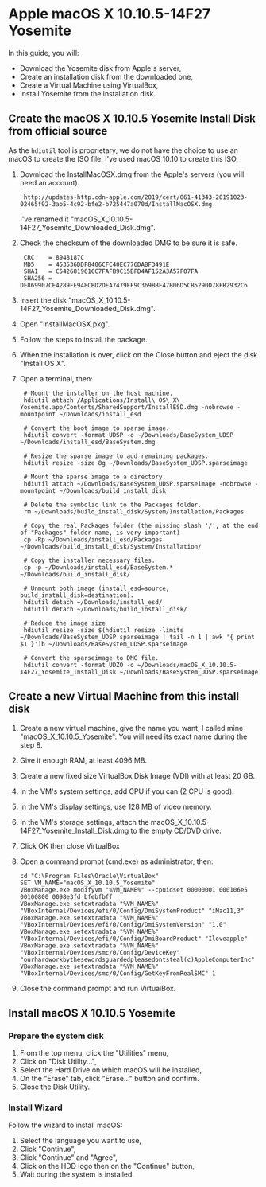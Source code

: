 # Apple macOS X 10.10.5-14F27 Yosemite

In this guide, you will:

-   Download the Yosemite disk from Apple's server,
-   Create an installation disk from the downloaded one,
-   Create a Virtual Machine using VirtualBox,
-   Install Yosemite from the installation disk.

## Create the macOS X 10.10.5 Yosemite Install Disk from official source

As the `hdiutil` tool is proprietary, we do not have the choice to use an macOS to create the ISO file. I've used macOS 10.10 to create this ISO.

1. Download the InstallMacOSX.dmg from the Apple's servers (you will need an account).

        http://updates-http.cdn-apple.com/2019/cert/061-41343-20191023-02465f92-3ab5-4c92-bfe2-b725447a070d/InstallMacOSX.dmg

    I've renamed it "macOS_X_10.10.5-14F27_Yosemite_Downloaded_Disk.dmg".

2. Check the checksum of the downloaded DMG to be sure it is safe.

        CRC    = 8948187C
        MD5    = 453536DDF8406CFC40EC776DABF3491E
        SHA1   = C542681961CC7FAFB9C15BFD4AF152A3A57F07FA
        SHA256 = DE869907CE4289FE948CBD2DEA7479FF9C369BBF47B06D5CB5290D78FB2932C6

3. Insert the disk "macOS_X_10.10.5-14F27_Yosemite_Downloaded_Disk.dmg".
   
4. Open "InstallMacOSX.pkg".

5. Follow the steps to install the package.

6. When the installation is over, click on the Close button and eject the disk "Install OS X".

7. Open a terminal, then: 

        # Mount the installer on the host machine.
        hdiutil attach /Applications/Install\ OS\ X\ Yosemite.app/Contents/SharedSupport/InstallESD.dmg -nobrowse -mountpoint ~/Downloads/install_esd
        
        # Convert the boot image to sparse image.
        hdiutil convert -format UDSP -o ~/Downloads/BaseSystem_UDSP ~/Downloads/install_esd/BaseSystem.dmg
        
        # Resize the sparse image to add remaining packages.
        hdiutil resize -size 8g ~/Downloads/BaseSystem_UDSP.sparseimage
        
        # Mount the sparse image to a directory.
        hdiutil attach ~/Downloads/BaseSystem_UDSP.sparseimage -nobrowse -mountpoint ~/Downloads/build_install_disk
        
        # Delete the symbolic link to the Packages folder.
        rm ~/Downloads/build_install_disk/System/Installation/Packages
        
        # Copy the real Packages folder (the missing slash '/', at the end of "Packages" folder name, is very important)
        cp -Rp ~/Downloads/install_esd/Packages ~/Downloads/build_install_disk/System/Installation/
        
        # Copy the installer necessary files.
        cp -p ~/Downloads/install_esd/BaseSystem.* ~/Downloads/build_install_disk/
        
        # Unmount both image (install_esd=source, build_install_disk=destination).
        hdiutil detach ~/Downloads/install_esd/
        hdiutil detach ~/Downloads/build_install_disk/
        
        # Reduce the image size
        hdiutil resize -size $(hdiutil resize -limits ~/Downloads/BaseSystem_UDSP.sparseimage | tail -n 1 | awk '{ print $1 }')b ~/Downloads/BaseSystem_UDSP.sparseimage
        
        # Convert the sparseimage to DMG file.
        hdiutil convert -format UDZO -o ~/Downloads/macOS_X_10.10.5-14F27_Yosemite_Install_Disk ~/Downloads/BaseSystem_UDSP.sparseimage

## Create a new Virtual Machine from this install disk

1.  Create a new virtual machine, give the name you want, I called mine "macOS_X_10.10.5_Yosemite".
    You will need its exact name during the step 8.

2.  Give it enough RAM, at least 4096 MB.

3.  Create a new fixed size VirtualBox Disk Image (VDI) with at least 20 GB.

4.  In the VM's system settings, add CPU if you can (2 CPU is good).

5.  In the VM's display settings, use 128 MB of video memory.

6.  In the VM's storage settings, attach the macOS_X_10.10.5-14F27_Yosemite_Install_Disk.dmg to the empty CD/DVD drive.

7.  Click OK then close VirtualBox

8.  Open a command prompt (cmd.exe) as administrator, then:

        cd "C:\Program Files\Oracle\VirtualBox"
        SET VM_NAME="macOS_X_10.10.5_Yosemite"
        VBoxManage.exe modifyvm "%VM_NAME%" --cpuidset 00000001 000106e5 00100800 0098e3fd bfebfbff
        VBoxManage.exe setextradata "%VM_NAME%" "VBoxInternal/Devices/efi/0/Config/DmiSystemProduct" "iMac11,3"
        VBoxManage.exe setextradata "%VM_NAME%" "VBoxInternal/Devices/efi/0/Config/DmiSystemVersion" "1.0"
        VBoxManage.exe setextradata "%VM_NAME%" "VBoxInternal/Devices/efi/0/Config/DmiBoardProduct" "Iloveapple"
        VBoxManage.exe setextradata "%VM_NAME%" "VBoxInternal/Devices/smc/0/Config/DeviceKey" "ourhardworkbythesewordsguardedpleasedontsteal(c)AppleComputerInc"
        VBoxManage.exe setextradata "%VM_NAME%" "VBoxInternal/Devices/smc/0/Config/GetKeyFromRealSMC" 1

9.  Close the command prompt and run VirtualBox.

## Install macOS X 10.10.5 Yosemite

### Prepare the system disk

1.  From the top menu, click the "Utilities" menu,
2.  Click on "Disk Utility...",
3.  Select the Hard Drive on which macOS will be installed,
4.  On the "Erase" tab, click "Erase..." button and confirm.
5.  Close the Disk Utility.

### Install Wizard

Follow the wizard to install macOS:

1.  Select the language you want to use,
2.  Click "Continue",
3.  Click "Continue" and "Agree",
4.  Click on the HDD logo then on the "Continue" button,
5.  Wait during the system is installed.